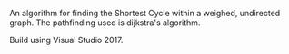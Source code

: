 An algorithm for finding the Shortest Cycle within a weighed, undirected graph. 
The pathfinding used is dijkstra's algorithm.

Build using Visual Studio 2017.